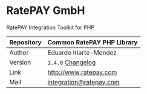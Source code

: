 # RatePAY GmbH

RatePAY Integration Toolkit for PHP

| Repository | Common RatePAY PHP Library
|------------|----------
| Author     | Eduardo Iriarte-Mendez
| Version    | `1.4.0` [Changelog](./CHANGELOG.md)
| Link       | http://www.ratepay.com
| Mail       | integration@ratepay.com

